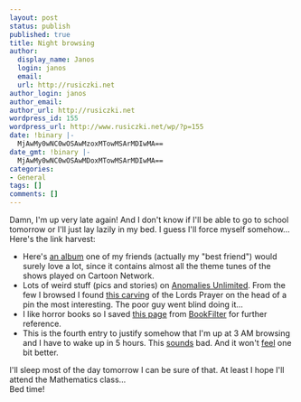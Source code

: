 ```yaml
---
layout: post
status: publish
published: true
title: Night browsing
author:
  display_name: Janos
  login: janos
  email: 
  url: http://rusiczki.net
author_login: janos
author_email: 
author_url: http://rusiczki.net
wordpress_id: 155
wordpress_url: http://www.rusiczki.net/wp/?p=155
date: !binary |-
  MjAwMy0wNC0wOSAwMzoxMTowMSArMDIwMA==
date_gmt: !binary |-
  MjAwMy0wNC0wOSAwMDoxMTowMSArMDIwMA==
categories:
- General
tags: []
comments: []
---
```

<p>Damn, I'm up very late again! And I don't know if I'll be able to go to school tomorrow or I'll just lay lazily in my bed. I guess I'll force myself somehow... Here's the link harvest:</p>
<ul>
<li>Here's <a href="http://www.amazon.co.uk/exec/obidos/ASIN/B00000JFU4/ref=sr_aps_music_1_1/202-6187050-3357435">an album</a> one of my friends (actually my "best friend") would surely love a lot, since it contains almost all the theme tunes of the shows played on Cartoon Network.</li>
<li>Lots of weird stuff (pics and stories) on <a href="http://www.anomalies-unlimited.com/">Anomalies Unlimited</a>. From the few I browsed I found <a href="http://www.anomalies-unlimited.com/Prayer.html">this carving</a> of the Lords Prayer on the head of a pin the most interesting. The poor guy went blind doing it...</li>
<li>I like horror books so I saved <a href="http://www.bookfilter.com/index.cgi?i=view&id=52&f=1">this page</a> from <a href="http://www.bookfilter.com/">BookFilter</a> for further reference.</li>
<li>This is the fourth entry to justify somehow that I'm up at 3 AM browsing and I have to wake up in 5 hours. This <u>sounds</u> bad. And it won't <u>feel</u> one bit better.</li>
</ul>
<p>I'll sleep most of the day tomorrow I can be sure of that. At least I hope I'll attend the Mathematics class...<br />
Bed time!</p>
